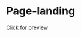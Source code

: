 # Page-landing
[Click for preview](https://htmlpreview.github.io/?https://github.com/MBendikaite/Landing-page/blob/master/index.html)

